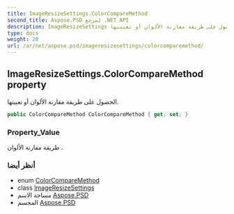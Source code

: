 ```yaml
---
title: ImageResizeSettings.ColorCompareMethod
second_title: Aspose.PSD لمرجع .NET API
description: ImageResizeSettings ملكية. الحصول على طريقة مقارنة الألوان أو تعيينها.
type: docs
weight: 20
url: /ar/net/aspose.psd/imageresizesettings/colorcomparemethod/
---
```

## ImageResizeSettings.ColorCompareMethod property

الحصول على طريقة مقارنة الألوان أو تعيينها.

```csharp
public ColorCompareMethod ColorCompareMethod { get; set; }
```

### Property_Value

طريقة مقارنة الألوان .

### أنظر أيضا

* enum [ColorCompareMethod](../../colorcomparemethod/)
* class [ImageResizeSettings](../)
* مساحة الاسم [Aspose.PSD](../../imageresizesettings/)
* المجسم [Aspose.PSD](../../../)



